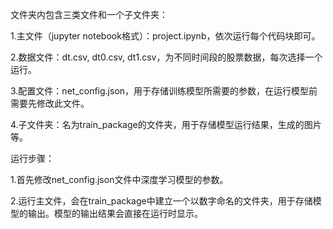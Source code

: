 文件夹内包含三类文件和一个子文件夹：

1.主文件（jupyter notebook格式）：project.ipynb，依次运行每个代码块即可。

2.数据文件：dt.csv, dt0.csv, dt1.csv，为不同时间段的股票数据，每次选择一个运行。

3.配置文件：net_config.json，用于存储训练模型所需要的参数，在运行模型前需要先修改此文件。

4.子文件夹：名为train_package的文件夹，用于存储模型运行结果，生成的图片等。



运行步骤：

1.首先修改net_config.json文件中深度学习模型的参数。

2.运行主文件，会在train_package中建立一个以数字命名的文件夹，用于存储模型的输出。模型的输出结果会直接在运行时显示。





